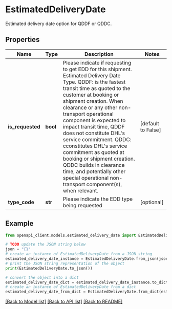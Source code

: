 # EstimatedDeliveryDate

Estimated delivery date option for QDDF or QDDC.

## Properties

Name | Type | Description | Notes
------------ | ------------- | ------------- | -------------
**is_requested** | **bool** | Please indicate if requesting to get EDD for this shipment.  Estimated Delivery Date Type. QDDF: is the fastest transit time as quoted to the customer at booking or shipment creation. When clearance or any other non-transport operational component is expected to impact transit time, QDDF does not constitute DHL&#39;s service commitment. QDDC: cconstitutes DHL&#39;s service commitment as quoted at booking or shipment creation. QDDC builds in clearance time, and potentially other special operational non-transport component(s), when relevant. | [default to False]
**type_code** | **str** | Please indicate the EDD type being requested | [optional] 

## Example

```python
from openapi_client.models.estimated_delivery_date import EstimatedDeliveryDate

# TODO update the JSON string below
json = "{}"
# create an instance of EstimatedDeliveryDate from a JSON string
estimated_delivery_date_instance = EstimatedDeliveryDate.from_json(json)
# print the JSON string representation of the object
print(EstimatedDeliveryDate.to_json())

# convert the object into a dict
estimated_delivery_date_dict = estimated_delivery_date_instance.to_dict()
# create an instance of EstimatedDeliveryDate from a dict
estimated_delivery_date_from_dict = EstimatedDeliveryDate.from_dict(estimated_delivery_date_dict)
```
[[Back to Model list]](../README.md#documentation-for-models) [[Back to API list]](../README.md#documentation-for-api-endpoints) [[Back to README]](../README.md)


